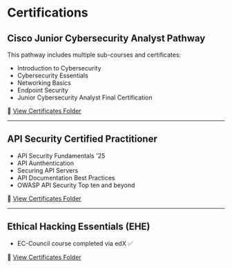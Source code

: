 # Certifications

## Cisco Junior Cybersecurity Analyst Pathway
This pathway includes multiple sub-courses and certificates:

- Introduction to Cybersecurity  
- Cybersecurity Essentials  
- Networking Basics   
- Endpoint Security   
- Junior Cybersecurity Analyst Final Certification 

🔗 [View Certificates Folder](Cisco%20Junior%20Cybersecurity%20Analyst%20Pathway/)






---

## API  Security Certified Practitioner
- API Security Fundamentals '25
- API Aunthentication
- Securing API Servers
- API Documentation Best Practices
- OWASP API Security Top ten and beyond 

🔗 [View Certificates Folder](API%20Security%20Certified%20Practitioner/)

---
## Ethical Hacking Essentials (EHE)
- EC-Council course completed via edX ✅  

🔗 [View Certificates Folder](./)

 

